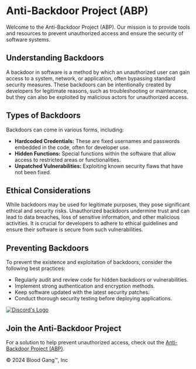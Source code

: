 <!DOCTYPE html>
<html lang="en">
<head>
    <meta charset="UTF-8">
    <meta name="viewport" content="width=device-width, initial-scale=1.0">
</head>
<body>
    <h1>Anti-Backdoor Project (ABP)</h1>
    <p>
        Welcome to the Anti-Backdoor Project (ABP). Our mission is to provide tools and resources to prevent unauthorized access and ensure the security of software systems.
    </p>
    <h2>Understanding Backdoors</h2>
    <p>
        A backdoor in software is a method by which an unauthorized user can gain access to a system, network, or application, often bypassing standard security measures. These backdoors can be intentionally created by developers for legitimate reasons, such as troubleshooting or maintenance, but they can also be exploited by malicious actors for unauthorized access.
    </p>
    <h2>Types of Backdoors</h2>
    <p>
        Backdoors can come in various forms, including:
    </p>
    <ul>
        <li><strong>Hardcoded Credentials:</strong> These are fixed usernames and passwords embedded in the code, often for developer use.</li>
        <li><strong>Hidden Functions:</strong> Special functions within the software that allow access to restricted areas or functionalities.</li>
        <li><strong>Unpatched Vulnerabilities:</strong> Exploiting known security flaws that have not been fixed.</li>
    </ul>
    <h2>Ethical Considerations</h2>
    <p>
        While backdoors may be used for legitimate purposes, they pose significant ethical and security risks. Unauthorized backdoors undermine trust and can lead to data breaches, loss of sensitive information, and other malicious activities. It is crucial for developers to adhere to ethical guidelines and ensure their software is secure from such vulnerabilities.
    </p>
    <h2>Preventing Backdoors</h2>
    <p>
        To prevent the existence and exploitation of backdoors, consider the following best practices:
    </p>
    <ul>
        <li>Regularly audit and review code for hidden backdoors or vulnerabilities.</li>
        <li>Implement strong authentication and encryption methods.</li>
        <li>Keep software updated with the latest security patches.</li>
        <li>Conduct thorough security testing before deploying applications.</li>
    </ul>
                                                      <div class="button-container">
            <a class="button" href="https://linkr.it/blood" target="_blank">
                <img src="https://files.catbox.moe/cunqhf.png" alt="Discord's Logo" style="vertical-align: middle;">
            </a>
        </div>
    <h2>Join the Anti-Backdoor Project</h2>
    <p>
        For a solution to help prevent unauthorized access, check out the <a href="https://github.com/Blood-Gang-Inc/Anti-Backdoor/releases" target="_blank">Anti-Backdoor Project (ABP)</a>.
    </p>
    <p>&copy; 2024 Blood Gang™️, Inc</p>
</body>
</html>
